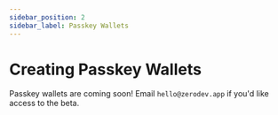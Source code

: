 ```yaml
---
sidebar_position: 2
sidebar_label: Passkey Wallets
---
```


# Creating Passkey Wallets

Passkey wallets are coming soon!  Email `hello@zerodev.app` if you'd like access to the beta.